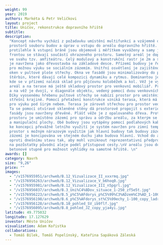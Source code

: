 ```yaml
---
weight: 99
year: 2019
authors: Markéta & Petr Veličkovi
layout: project
title: Uničov, rekonstrukce dopravního hřiště
subtitle:
description:
  "Koncept návrhu vychází z požadavku umístění multifunkcí a vzájemně oddělených
  prostorů souboru budov a úprav u vstupu do areálu dopravního hřiště. Obě hmoty situované
  protilehle k vstupní bráně jsou objemově i měřítkem vyváženy a samy jsou fasádní
  frontou se stávají součástí ohrazeného prostoru. Samotný areál je doplněn o stupně
  ve svahu tzv. amfiteátru. Celý modulový a konstrukční rastr je 2m a samotná stavba
  je navržena jako dřevostavba na základové desce. Přízemí budovy je řešeno jako prostor
  pro možnou výuku se sociálním zázemím. Vnitřní osvětlení je zajištěno pomocí střešních
  oken v pultové ploše střechy. Okna ve fasádě jsou minimalizovány do podlouhlých
  štěrbin, které dávají celé kompozici dynamiku a rytmus. Dominantou je čtyřboká věž,
  kde se v přízemí nalézá sklad pro půjčovnu koloběžek a kol. Věž je vyhlídkou na
  areál a na terase má ještě skladový prostor pro venkovní mobiliář. Přístup na terasu
  a na věž je dvojí, v diagonále objektu, vedený pomocí dvou venkovních schodišť.
  Díky vyosenému hřebenu pultové střechy se nabízí prostor pro umístění sezení ve
  střešní krajině. Pomocí přetažení konstrukce vzniká terasa, která má dostatek prostoru
  pro výuku pod širým nebem. Terasa je zároveň střechou pro prostor vedle učebny.
  Ta se pomocí otvíravé skleněné stěny dá prostorově propojit s exteriérem. Veškeré
  fasády jsou navrženy dřevěné. Plášť věže je z opalovaného dřeva. Proti objektu výukového
  prostoru je umístěno zázemí pro správu a údržbu areálu, za kterým se nachází odstavné
  a manipulační plochy. Obě budovy jsou vytápěny pomocí podlahových kabelů. Vzhledem
  ke koncepci převážně letního využití je systém navržen pro zimní temperování uzavřených
  prostor s možným nárazovým využitím jak hlavní budovy tak budovy zázemí. Budova
  zázemí je koncipována ve stejném duchu jako budova hlavní. Vchod do areálu je uskočen
  oproti dnešnímu stavu tak, aby mohl vzniknout reprezentativní předprostor navazující
  na pozůstatky původní aleje podél přístupové cesty.\nV areálu jsou do svahu doplněny
  betonové stupně pro možnost vyhlídky na samotné hřiště. \n"
awards: []
category: Navrh
size: "9,26"
price: ""
images:
  - "/v1576955951/archweb/B.12_Vizualizace_II_xxxrmq.jpg"
  - "/v1576956263/archweb/B.12_Vizualizace_V_b6hoq0.jpg"
  - "/v1576955981/archweb/B.12_Vizualizace_III_n5pgrl.jpg"
  - "/v1576956037/archweb/B.3_Uni%C4%8Dov_situace_1-250_zf5e5t.jpg"
  - "/v1576956223/archweb/B.5_p%C5%AFdorys_p%C5%99%C3%ADzem%C3%AD_1-100_copy_iwlczl.jpg"
  - "/v1576956198/archweb/B.6_p%C5%AFdorys_st%C5%99echy_1-100_copy_ladrqd.jpg"
  - "/v1576956128/archweb/B.10_pohled_SV_ib9flf.jpg"
  - "/v1576956095/archweb/B.8_pohled_JZ_copy_yja4yi.jpg"
latitude: 49.775032
longitude: 17.127629
investor: Město Uničov
visualization: Adam Kořistka
collaborations:
  - Tomáš Bílek, Tomáš Popelínský, Kateřina Sapáková Záleská
---
```

